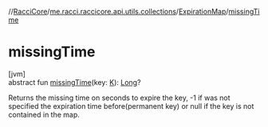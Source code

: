 //[RacciCore](../../../index.md)/[me.racci.raccicore.api.utils.collections](../index.md)/[ExpirationMap](index.md)/[missingTime](missing-time.md)

# missingTime

[jvm]\
abstract fun [missingTime](missing-time.md)(key: [K](index.md)): [Long](https://kotlinlang.org/api/latest/jvm/stdlib/kotlin/-long/index.html)?

Returns the missing time on seconds to expire the key, -1 if was not specified the expiration time before(permanent key) or null if the key is not contained in the map.
